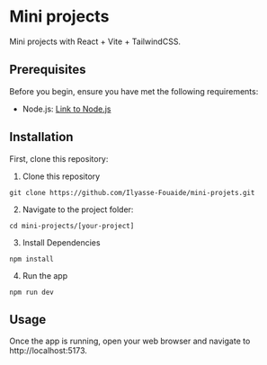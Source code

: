 # Mini projects

Mini projects with React + Vite + TailwindCSS.

## Prerequisites

Before you begin, ensure you have met the following requirements:

- Node.js: [Link to Node.js](https://nodejs.org/)

## Installation

First, clone this repository:

1. Clone this repository

```
git clone https://github.com/Ilyasse-Fouaide/mini-projets.git
```

2. Navigate to the project folder:

```
cd mini-projects/[your-project]
```

3. Install Dependencies

```
npm install
```

4. Run the app

```
npm run dev
```

## Usage
Once the app is running, open your web browser and navigate to http://localhost:5173.
